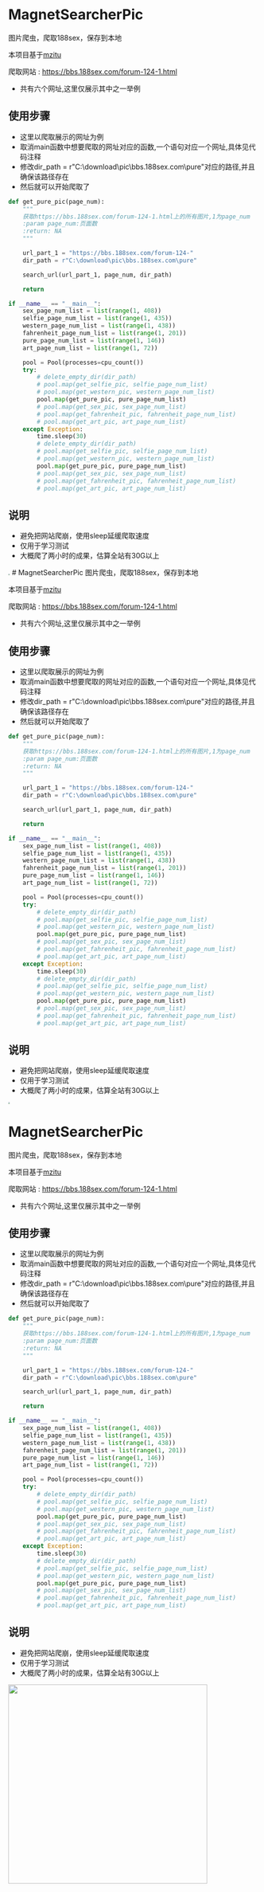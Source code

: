 # MagnetSearcherPic
图片爬虫，爬取188sex，保存到本地

本项目基于[mzitu](https://github.com/chenjiandongx/mzitu) 

爬取网站 : https://bbs.188sex.com/forum-124-1.html
* 共有六个网址,这里仅展示其中之一举例

## 使用步骤
* 这里以爬取展示的网址为例
* 取消main函数中想要爬取的网址对应的函数,一个语句对应一个网址,具体见代码注释
* 修改dir_path = r"C:\download\pic\bbs.188sex.com\pure"对应的路径,并且确保该路径存在
* 然后就可以开始爬取了

```python
def get_pure_pic(page_num):
    """
    获取https://bbs.188sex.com/forum-124-1.html上的所有图片,1为page_num
    :param page_num:页面数
    :return: NA
    """

    url_part_1 = "https://bbs.188sex.com/forum-124-"
    dir_path = r"C:\download\pic\bbs.188sex.com\pure"

    search_url(url_part_1, page_num, dir_path)

    return

if __name__ == "__main__":
    sex_page_num_list = list(range(1, 408))
    selfie_page_num_list = list(range(1, 435))
    western_page_num_list = list(range(1, 438))
    fahrenheit_page_num_list = list(range(1, 201))
    pure_page_num_list = list(range(1, 146))
    art_page_num_list = list(range(1, 72))

    pool = Pool(processes=cpu_count())
    try:
        # delete_empty_dir(dir_path)
        # pool.map(get_selfie_pic, selfie_page_num_list)
        # pool.map(get_western_pic, western_page_num_list)
        pool.map(get_pure_pic, pure_page_num_list)
        # pool.map(get_sex_pic, sex_page_num_list)
        # pool.map(get_fahrenheit_pic, fahrenheit_page_num_list)
        # pool.map(get_art_pic, art_page_num_list)
    except Exception:
        time.sleep(30)
        # delete_empty_dir(dir_path)
        # pool.map(get_selfie_pic, selfie_page_num_list)
        # pool.map(get_western_pic, western_page_num_list)
        pool.map(get_pure_pic, pure_page_num_list)
        # pool.map(get_sex_pic, sex_page_num_list)
        # pool.map(get_fahrenheit_pic, fahrenheit_page_num_list)
        # pool.map(get_art_pic, art_page_num_list)
```

## 说明

* 避免把网站爬崩，使用sleep延缓爬取速度
* 仅用于学习测试
* 大概爬了两小时的成果，估算全站有30G以上
<img src="img.png" style="zoom:20%;" />
# MagnetSearcherPic
图片爬虫，爬取188sex，保存到本地

本项目基于[mzitu](https://github.com/chenjiandongx/mzitu) 

爬取网站 : https://bbs.188sex.com/forum-124-1.html
* 共有六个网址,这里仅展示其中之一举例

## 使用步骤
* 这里以爬取展示的网址为例
* 取消main函数中想要爬取的网址对应的函数,一个语句对应一个网址,具体见代码注释
* 修改dir_path = r"C:\download\pic\bbs.188sex.com\pure"对应的路径,并且确保该路径存在
* 然后就可以开始爬取了

```python
def get_pure_pic(page_num):
    """
    获取https://bbs.188sex.com/forum-124-1.html上的所有图片,1为page_num
    :param page_num:页面数
    :return: NA
    """

    url_part_1 = "https://bbs.188sex.com/forum-124-"
    dir_path = r"C:\download\pic\bbs.188sex.com\pure"

    search_url(url_part_1, page_num, dir_path)

    return

if __name__ == "__main__":
    sex_page_num_list = list(range(1, 408))
    selfie_page_num_list = list(range(1, 435))
    western_page_num_list = list(range(1, 438))
    fahrenheit_page_num_list = list(range(1, 201))
    pure_page_num_list = list(range(1, 146))
    art_page_num_list = list(range(1, 72))

    pool = Pool(processes=cpu_count())
    try:
        # delete_empty_dir(dir_path)
        # pool.map(get_selfie_pic, selfie_page_num_list)
        # pool.map(get_western_pic, western_page_num_list)
        pool.map(get_pure_pic, pure_page_num_list)
        # pool.map(get_sex_pic, sex_page_num_list)
        # pool.map(get_fahrenheit_pic, fahrenheit_page_num_list)
        # pool.map(get_art_pic, art_page_num_list)
    except Exception:
        time.sleep(30)
        # delete_empty_dir(dir_path)
        # pool.map(get_selfie_pic, selfie_page_num_list)
        # pool.map(get_western_pic, western_page_num_list)
        pool.map(get_pure_pic, pure_page_num_list)
        # pool.map(get_sex_pic, sex_page_num_list)
        # pool.map(get_fahrenheit_pic, fahrenheit_page_num_list)
        # pool.map(get_art_pic, art_page_num_list)
```

## 说明

* 避免把网站爬崩，使用sleep延缓爬取速度
* 仅用于学习测试
* 大概爬了两小时的成果，估算全站有30G以上
<img src="img.png" style="zoom:20%;" />

# MagnetSearcherPic
图片爬虫，爬取188sex，保存到本地

本项目基于[mzitu](https://github.com/chenjiandongx/mzitu) 

爬取网站 : https://bbs.188sex.com/forum-124-1.html
* 共有六个网址,这里仅展示其中之一举例

## 使用步骤
* 这里以爬取展示的网址为例
* 取消main函数中想要爬取的网址对应的函数,一个语句对应一个网址,具体见代码注释
* 修改dir_path = r"C:\download\pic\bbs.188sex.com\pure"对应的路径,并且确保该路径存在
* 然后就可以开始爬取了

```python
def get_pure_pic(page_num):
    """
    获取https://bbs.188sex.com/forum-124-1.html上的所有图片,1为page_num
    :param page_num:页面数
    :return: NA
    """

    url_part_1 = "https://bbs.188sex.com/forum-124-"
    dir_path = r"C:\download\pic\bbs.188sex.com\pure"

    search_url(url_part_1, page_num, dir_path)

    return

if __name__ == "__main__":
    sex_page_num_list = list(range(1, 408))
    selfie_page_num_list = list(range(1, 435))
    western_page_num_list = list(range(1, 438))
    fahrenheit_page_num_list = list(range(1, 201))
    pure_page_num_list = list(range(1, 146))
    art_page_num_list = list(range(1, 72))

    pool = Pool(processes=cpu_count())
    try:
        # delete_empty_dir(dir_path)
        # pool.map(get_selfie_pic, selfie_page_num_list)
        # pool.map(get_western_pic, western_page_num_list)
        pool.map(get_pure_pic, pure_page_num_list)
        # pool.map(get_sex_pic, sex_page_num_list)
        # pool.map(get_fahrenheit_pic, fahrenheit_page_num_list)
        # pool.map(get_art_pic, art_page_num_list)
    except Exception:
        time.sleep(30)
        # delete_empty_dir(dir_path)
        # pool.map(get_selfie_pic, selfie_page_num_list)
        # pool.map(get_western_pic, western_page_num_list)
        pool.map(get_pure_pic, pure_page_num_list)
        # pool.map(get_sex_pic, sex_page_num_list)
        # pool.map(get_fahrenheit_pic, fahrenheit_page_num_list)
        # pool.map(get_art_pic, art_page_num_list)
```

## 说明

* 避免把网站爬崩，使用sleep延缓爬取速度
* 仅用于学习测试
* 大概爬了两小时的成果，估算全站有30G以上
<img src="img.png" width="400px">
